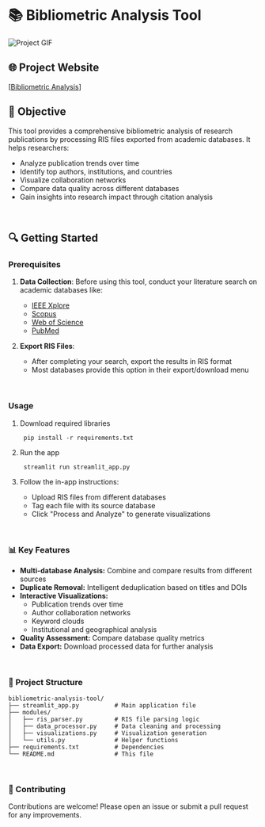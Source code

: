 # 📚 Bibliometric Analysis Tool

![Project GIF](placeholder_gif.gif) 

## 🌐 Project Website
[[Bibliometric Analysis](https://biblioanalysis.streamlit.app/)] 
<br>

## 🎯 Objective
This tool provides a comprehensive bibliometric analysis of research publications by processing RIS files exported from academic databases. It helps researchers:
- Analyze publication trends over time
- Identify top authors, institutions, and countries
- Visualize collaboration networks
- Compare data quality across different databases
- Gain insights into research impact through citation analysis
<br>

## 🔍 Getting Started

### Prerequisites
1. **Data Collection**: Before using this tool, conduct your literature search on academic databases like:
   - [IEEE Xplore](https://ieeexplore.ieee.org/)
   - [Scopus](https://www.scopus.com/)
   - [Web of Science](https://www.webofscience.com/)
   - [PubMed](https://pubmed.ncbi.nlm.nih.gov/)
   
2. **Export RIS Files**: 
   - After completing your search, export the results in RIS format
   - Most databases provide this option in their export/download menu
<br>

### Usage
1. Download required libraries
   ```
    pip install -r requirements.txt
   ```
2. Run the app

   ```
    streamlit run streamlit_app.py
   ```
3. Follow the in-app instructions:

   - Upload RIS files from different databases
   - Tag each file with its source database
   - Click "Process and Analyze" to generate visualizations
<br>

### 📊 Key Features

- **Multi-database Analysis:** Combine and compare results from different sources
- **Duplicate Removal:** Intelligent deduplication based on titles and DOIs
- **Interactive Visualizations:**
   - Publication trends over time
   - Author collaboration networks
   - Keyword clouds
   - Institutional and geographical analysis
- **Quality Assessment:** Compare database quality metrics
- **Data Export:** Download processed data for further analysis
<br>

### 📂 Project Structure
```
bibliometric-analysis-tool/
├── streamlit_app.py          # Main application file
├── modules/
│   ├── ris_parser.py         # RIS file parsing logic
│   ├── data_processor.py     # Data cleaning and processing
│   ├── visualizations.py     # Visualization generation
│   └── utils.py              # Helper functions
├── requirements.txt          # Dependencies
└── README.md                 # This file
```

<br>

### 🤝 Contributing
Contributions are welcome! Please open an issue or submit a pull request for any improvements.

